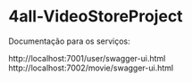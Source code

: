 # 4all-VideoStoreProject


<p>Documentação para os serviços:</p>

http://localhost:7001/user/swagger-ui.html
http://localhost:7002/movie/swagger-ui.html
